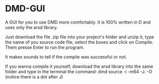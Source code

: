 # DMD-GUI
A GUI for you to use DMD more comfortably. It is 100% written in D and uses only the arsd library.

Just download the file .zip file into your project's folder and unzip it, type the name of you source code file, select the boxes and click on Compile. Them presse Enter to run the program.

It makes sounds to tell if the compile was successful or not.

If you wanna compile it yourself, download the arsd library into the same folder and type in the terminal the command: dmd source -i -m64 -J. -O (notice there is a dot after J)
